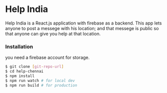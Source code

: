 # Help India
Help India is a React.js application with firebase as a backend. This app lets anyone to post a messege with his location; and that messege is public so that anyone can give you help at that location.

### Installation

you need a firebase account for storage.

```sh
$ git clone [git-repo-url]
$ cd help-chennai
$ npm install
$ npm run watch # for local dev
$ npm run build # for production
```